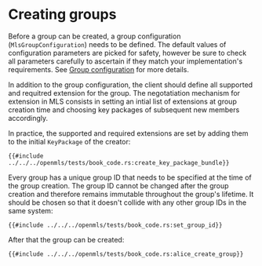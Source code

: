 # Creating groups

Before a group can be created, a group configuration (`MlsGroupConfiguration`) needs to be defined. The default values of configuration parameters are picked for safety, however be sure to check all parameters carefully to ascertain if they match your implementation's requirements. See [Group configuration](group_config.md) for more details.

In addition to the group configuration, the client should define all supported and requitred extension for the group. The negotatiation mechanism for extension in MLS consists in setting an intial list of extensions at group creation time and choosing key packages of subsequent new members accordingly.

In practice, the supported and required extensions are set by adding them to the initial `KeyPackage` of the creator:

```rust,no_run,noplayground
{{#include ../../../openmls/tests/book_code.rs:create_key_package_bundle}}
```

Every group has a unique group ID that needs to be specified at the time of the group creation. The group ID cannot be changed after the group creation and therefore remains immutable throughout the group's lifetime. It should be chosen so that it doesn't collide with any other group IDs in the same system:

```rust,no_run,noplayground
{{#include ../../../openmls/tests/book_code.rs:set_group_id}}
```

After that the group can be created:

```rust,no_run,noplayground
{{#include ../../../openmls/tests/book_code.rs:alice_create_group}}
```
